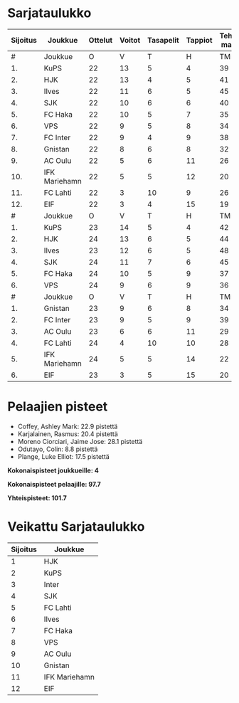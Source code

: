 # Sarjataulukko
| Sijoitus | Joukkue | Ottelut | Voitot | Tasapelit | Tappiot | Tehdyt maalit | Päästetyt maalit | Maaliero | Syötöt |
|----------|---------|---------|--------|-----------|---------|----------------|-------------------|----------|-------|
|# | Joukkue | O | V | T | H | TM | PM | ME | S | L | L% | R | KK | PK | PA | P|
|1. | KuPS | 22 | 13 | 5 | 4 | 39 | 22 | 17 | 19 | 255 | 15,29 | 231 | 32 | 1 | 32 | 44|
|2. | HJK | 22 | 13 | 4 | 5 | 41 | 21 | 20 | 28 | 315 | 13,02 | 235 | 37 | 1 | 32 | 43|
|3. | Ilves | 22 | 11 | 6 | 5 | 45 | 25 | 20 | 36 | 238 | 18,91 | 238 | 56 | 4 | 42 | 39|
|4. | SJK | 22 | 10 | 6 | 6 | 40 | 33 | 7 | 27 | 285 | 14,04 | 270 | 52 | 0 | 45 | 36|
|5. | FC Haka | 22 | 10 | 5 | 7 | 35 | 32 | 3 | 25 | 199 | 17,59 | 283 | 65 | 2 | 43 | 35|
|6. | VPS | 22 | 9 | 5 | 8 | 34 | 36 | -2 | 18 | 239 | 14,23 | 253 | 38 | 3 | 32 | 32|
|7. | FC Inter | 22 | 9 | 4 | 9 | 38 | 29 | 9 | 29 | 226 | 16,81 | 217 | 49 | 2 | 38 | 31|
|8. | Gnistan | 22 | 8 | 6 | 8 | 32 | 34 | -2 | 23 | 213 | 15,02 | 251 | 63 | 1 | 31 | 30|
|9. | AC Oulu | 22 | 5 | 6 | 11 | 26 | 36 | -10 | 17 | 180 | 14,44 | 299 | 62 | 7 | 38 | 21|
|10. | IFK Mariehamn | 22 | 5 | 5 | 12 | 20 | 38 | -18 | 10 | 179 | 11,17 | 220 | 53 | 5 | 23 | 20|
|11. | FC Lahti | 22 | 3 | 10 | 9 | 26 | 38 | -12 | 21 | 189 | 13,76 | 218 | 50 | 1 | 35 | 19|
|12. | EIF | 22 | 3 | 4 | 15 | 19 | 51 | -32 | 11 | 175 | 10,86 | 241 | 61 | 4 | 25 | 13|
|# | Joukkue | O | V | T | H | TM | PM | ME | S | L | L% | R | KK | PK | PA | P|
|1. | KuPS | 23 | 14 | 5 | 4 | 42 | 23 | 19 | 22 | 261 | 16,09 | 240 | 33 | 1 | 34 | 47|
|2. | HJK | 24 | 13 | 6 | 5 | 44 | 24 | 20 | 31 | 343 | 12,83 | 263 | 44 | 1 | 34 | 45|
|3. | Ilves | 23 | 12 | 6 | 5 | 48 | 27 | 21 | 38 | 252 | 19,05 | 247 | 56 | 4 | 43 | 42|
|4. | SJK | 24 | 11 | 7 | 6 | 45 | 35 | 10 | 31 | 308 | 14,61 | 287 | 55 | 0 | 51 | 40|
|5. | FC Haka | 24 | 10 | 5 | 9 | 37 | 38 | -1 | 26 | 213 | 17,37 | 306 | 71 | 3 | 43 | 35|
|6. | VPS | 24 | 9 | 6 | 9 | 36 | 40 | -4 | 19 | 266 | 13,53 | 274 | 42 | 3 | 36 | 33|
|# | Joukkue | O | V | T | H | TM | PM | ME | S | L | L% | R | KK | PK | PA | P|
|1. | Gnistan | 23 | 9 | 6 | 8 | 34 | 35 | -1 | 25 | 223 | 15,25 | 257 | 64 | 1 | 31 | 33|
|2. | FC Inter | 23 | 9 | 5 | 9 | 39 | 30 | 9 | 30 | 233 | 16,74 | 223 | 50 | 2 | 39 | 32|
|3. | AC Oulu | 23 | 6 | 6 | 11 | 29 | 36 | -7 | 19 | 191 | 15,18 | 318 | 65 | 8 | 38 | 24|
|4. | FC Lahti | 24 | 4 | 10 | 10 | 28 | 42 | -14 | 23 | 206 | 13,59 | 256 | 58 | 1 | 41 | 22|
|5. | IFK Mariehamn | 24 | 5 | 5 | 14 | 22 | 42 | -20 | 11 | 206 | 10,68 | 230 | 56 | 5 | 26 | 20|
|6. | EIF | 23 | 3 | 5 | 15 | 20 | 52 | -32 | 12 | 181 | 11,05 | 255 | 64 | 4 | 26 | 14|

# Pelaajien pisteet
* Coffey, Ashley Mark: 22.9 pistettä
* Karjalainen, Rasmus: 20.4 pistettä
* Moreno Ciorciari, Jaime Jose: 28.1 pistettä
* Odutayo, Colin: 8.8 pistettä
* Plange, Luke Elliot: 17.5 pistettä

**Kokonaispisteet joukkueille: 4**

**Kokonaispisteet pelaajille: 97.7**

**Yhteispisteet: 101.7**

# Veikattu Sarjataulukko
| Sijoitus | Joukkue |
|----------|---------|
| 1 | HJK |
| 2 | KuPS |
| 3 | Inter |
| 4 | SJK |
| 5 | FC Lahti |
| 6 | Ilves |
| 7 | FC Haka |
| 8 | VPS |
| 9 | AC Oulu |
| 10 | Gnistan |
| 11 | IFK Mariehamn |
| 12 | EIF |
